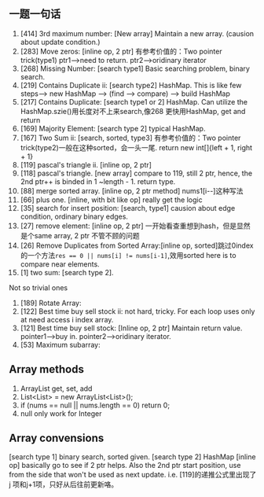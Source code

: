 ## 一题一句话
1. [414] 3rd maximum number: [New array] Maintain a new array. (causion about update condition.) 
2. [283] Move zeros: [inline op, 2 ptr] 有参考价值的：Two pointer trick(type1) ptr1-->need to return. ptr2-->oridinary iterator
3. [268] Missing Number: [search type1] Basic searching problem, binary search.
4. [219] Contains Duplicate ii: [search type2] HashMap. This is like few steps--> new HashMap --> (find --> compare) --> build HashMap
5. [217] Contains Duplicate: [search type1 or 2] HashMap. Can utilize the HashMap.szie()用长度对不上来search,像268 更快用HashMap, get and return
6. [169] Majority Element: [search type 2] typical HashMap.
7. [167] Two Sum ii: [search, sorted, type3] 有参考价值的：Two pointer trick(type2)一般在这种sorted，会一头一尾. return new int[]{left + 1, right + 1}
8. [119] pascal's triangle ii. [inline op, 2 ptr] 
9. [118] pascal's triangle. [new array] compare to 119, still 2 ptr, hence, the 2nd ptr++ is binded in 1 ~length - 1. return type.
10. [88] merge sorted array. [inline op, 2 ptr method] nums1[i--]这种写法
11. [66] plus one. [inline, with bit like op] really get the logic
12. [35] search for insert position: [search, type1] causion about edge condition, ordinary binary edges.
13. [27] remove element: [inline op, 2 ptr] 一开始看查重想到hash，但是显然是个same array, 2 ptr 不管不顾的问题
14. [26] Remove Duplicates from Sorted Array:[inline op, sorted]跳过0index的一个方法`res == 0 || nums[i] != nums[i-1]`,效用sorted here is to compare near elements.
15. [1] two sum: [search type 2].


Not so trivial ones
1. [189] Rotate Array:
2. [122] Best time buy sell stock ii: not hard, tricky. For each loop uses only at need access i index array. 
3. [121] Best time buy sell stock: [Inline op, 2 ptr] Maintain return value. pointer1-->buy in. pointer2-->oridinary iterator.
4. [53] Maximum subarray:


## Array methods
1. ArrayList get, set, add
2. List<List<type>> = new ArrayList<List<type>>();
3. if (nums == null || nums.length == 0) return 0;
4. null only work for Integer


## Array convensions
[search type 1] binary search, sorted given. 
[search type 2] HashMap
[inline op] basically go to see if 2 ptr helps. Also the 2nd ptr start position, use from the side that won't be used as next update. i.e. [119]的递推公式里出现了j 项和j+1项，只好从后往前更新咯。
